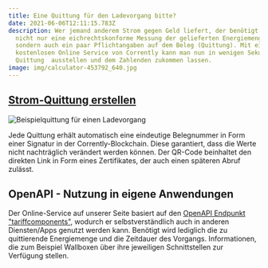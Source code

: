 ```yaml
---
title: Eine Quittung für den Ladevorgang bitte?
date: 2021-06-06T12:11:15.783Z
description: Wer jemand anderem Strom gegen Geld liefert, der benötigt hierfür
  nicht nur eine eichrechtskonforme Messung der gelieferten Energiemenge,
  sondern auch ein paar Pflichtangaben auf dem Beleg (Quittung). Mit einem
  kostenlosen Online Service von Corrently kann man nun in wenigen Sekunden eine
  Quittung  ausstellen und dem Zahlenden zukommen lassen.
image: img/calculator-453792_640.jpg
---
```

## [Strom-Quittung erstellen](https://corrently.de/service/quittung.html)

![Beispielquittung für einen Ladevorgang](img/beispiel_quittung_output.png "Beispielquittung für einen Ladevorgang")

Jede Quittung erhält automatisch eine eindeutige Belegnummer in Form einer Signatur in der Corrently-Blockchain. Diese garantiert, dass die Werte nicht nachträglich verändert werden können. Der QR-Code beinhaltet den direkten Link in Form eines Zertifikates, der auch einen späteren Abruf zulässt. 

## OpenAPI - Nutzung in eigene Anwendungen

Der Online-Service auf unserer Seite basiert auf den [OpenAPI Endpunkt "tariffcomponents"](https://corrently.io/#operation/tariffcomponents), wodurch er selbstverständlich auch in anderen Diensten/Apps genutzt werden kann. Benötigt wird lediglich die zu quittierende Energiemenge und die Zeitdauer des Vorgangs. Informationen, die zum Beispiel Wallboxen über ihre jeweiligen Schnittstellen zur Verfügung stellen.